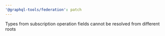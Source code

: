 ```yaml
---
'@graphql-tools/federation': patch
---
```


Types from subscription operation fields cannot be resolved from different roots
